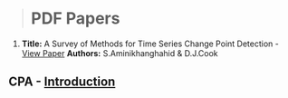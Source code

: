 > # PDF Papers



1.  **Title:** A Survey of Methods for Time Series Change Point Detection -  [View Paper](https://changepointanaysis.github.io/content/papers/A_Survey_of_Methods_for_Time_Series_Change_Point_Detection.pdf)
**Authors:** S.Aminikhanghahid & D.J.Cook                    



## CPA -  [Introduction](https://changepointanalysis.github.io/ "Changepoint Analysis Introduction")
